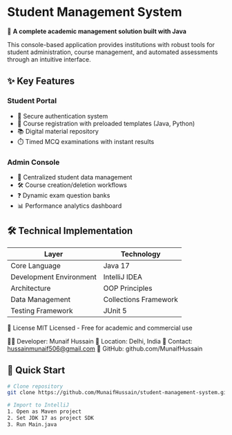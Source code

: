 # Student Management System

🎯 **A complete academic management solution built with Java**

This console-based application provides institutions with robust tools for student administration, course management, and automated assessments through an intuitive interface.

## ✨ Key Features

### Student Portal
- 🔐 Secure authentication system
- 📝 Course registration with preloaded templates (Java, Python)
- 📚 Digital material repository
- ⏱️ Timed MCQ examinations with instant results

### Admin Console
- 👥 Centralized student data management
- 🛠️ Course creation/deletion workflows
- ❓ Dynamic exam question banks
- 📊 Performance analytics dashboard

## 🛠️ Technical Implementation

| Layer              | Technology         |
|--------------------|-------------------|
| Core Language      | Java 17           |
| Development Environment | IntelliJ IDEA |
| Architecture       | OOP Principles    |
| Data Management    | Collections Framework |
| Testing Framework  | JUnit 5           |

📜 License
MIT Licensed - Free for academic and commercial use

👨‍💻 Developer: Munaif Hussain
📍 Location: Delhi, India
📧 Contact: hussainmunaif506@gmail.com
🔗 GitHub: github.com/MunaifHussain

## 🚀 Quick Start

```bash
# Clone repository
git clone https://github.com/MunaifHussain/student-management-system.git

# Import to IntelliJ
1. Open as Maven project
2. Set JDK 17 as project SDK
3. Run Main.java
